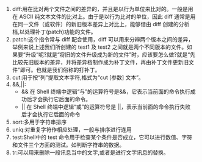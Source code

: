 1. diff:用在比对两个文件之间的差异的，并且是以行为单位来比对的。一般是用在 ASCII 纯文本文件的比对上。由于是以行为比对的单位，因此 diff 通常是用在同一文件（或软件）的新旧版本差异上对比上，能够借由 diff 创建的分析档,以处理补丁(patch)功能的文件。
2. patch:这个指令常与 diff 配合使用，diff 可以用来分辨两个版本之间的差异，举例来说上述我们所创建的 test1 及 test2 之间就是两个不同版本的文件。如果要“升级”呢?就是“将旧的文件升级成为新的文件”时，应该要怎么做?就是“先比较先旧版本的差异，并将差异档制作成为补丁文件，再由补丁文件更新旧文件”即可。也就是我们俗称的打补丁。
3. cut:用于按“列”提取文本字符,格式为“cut [参数] 文本”。
4. &&,||:
   - && 在 Shell 终端中逻辑“与”的运算符号是&&，它表示当前面的命令执行成功后才会执行它后面的命令。
   - || 在 Shell 终端中逻辑“或”的运算符号是 ||，表示当前面的命令执行失败后才会执行它后面的命令
5. sort:多用于字符串排序
6. uniq:对重复字符作相应处理，一般与排序进行连用
7. test:Shell中的 test 命令用于检查某个条件是否成立，它可以进行数值、字符和文件三个方面的测试。如判断字符串的数据。
8. tr:可以用来删除一段讯息当中的文字,或者是进行文字讯息的替换。